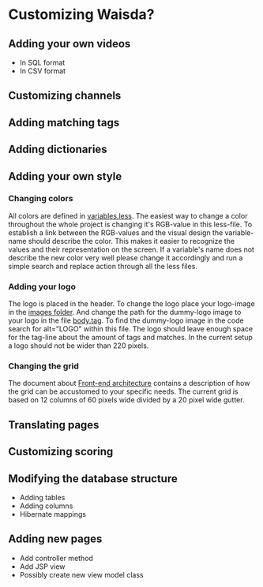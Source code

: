 # Customizing Waisda?

## Adding your own videos

* In SQL format
* In CSV format

## Customizing channels

## Adding matching tags

## Adding dictionaries

## Adding your own style
### Changing colors
All colors are defined in [variables.less](https://github.com/beeldengeluid/waisda/tree/master/src/main/webapp/static/styles/less/variables.less). The easiest way to change a color throughout the whole project is changing it's RGB-value in this less-file. To establish a link between the RGB-values and the visual design the variable-name should describe the color. This makes it easier to recognize the values and their representation on the screen. If a variable's name does not describe the new color very well please change it accordingly and run a simple search and replace action through all the less files.

### Adding your logo
The logo is placed in the header. To change the logo place your logo-image in the [images folder](https://github.com/beeldengeluid/waisda/tree/master/src/main/webapp/static/img). And change the path  for the dummy-logo image to your logo in the file [body.tag](https://github.com/beeldengeluid/waisda/blob/master/src/main/webapp/WEB-INF/tags/body.tag). To find the dummy-logo image in the code search for alt="LOGO" within this file. The logo should leave enough space for the tag-line about the amount of tags and matches. In the current setup a logo should not be wider than 220 pixels. 

### Changing the grid
The document about [Front-end architecture](https://github.com/beeldengeluid/waisda/blob/master/docs/frontend.md) contains a description of how the grid can be accustomed to your specific needs. The current grid is based on 12 columns of 60 pixels wide divided by a 20 pixel wide gutter.

## Translating pages

## Customizing scoring

## Modifying the database structure

* Adding tables
* Adding columns
* Hibernate mappings

## Adding new pages

* Add controller method
* Add JSP view
* Possibly create new view model class

